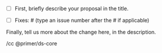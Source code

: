 - [ ] First, briefly describe your proposal in the title.

- [ ] Fixes: #  (type an issue number after the # if applicable)

Finally, tell us more about the change here, in the description.

/cc @primer/ds-core
